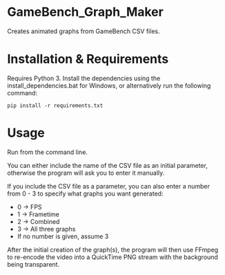 # GameBench_Graph_Maker
Creates animated graphs from GameBench CSV files.

# Installation & Requirements
Requires Python 3.
Install the dependencies using the install_dependencies.bat for Windows,
or alternatively run the following command:
```
pip install -r requirements.txt
```

# Usage
Run from the command line.

You can either include the name of the CSV file as an initial parameter,
otherwise the program will ask you to enter it manually.

If you include the CSV file as a parameter, you can also enter a number
from 0 - 3 to specify what graphs you want generated:
  * 0 -> FPS
  * 1 -> Frametime
  * 2 -> Combined
  * 3 -> All three graphs
  * If no number is given, assume 3

After the initial creation of the graph(s), the program will then use FFmpeg
to re-encode the video into a QuickTime PNG stream with the background being
transparent.
